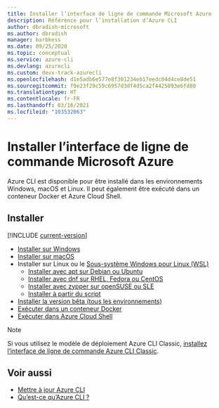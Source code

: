 ```yaml
---
title: Installer l’interface de ligne de commande Microsoft Azure
description: Référence pour l’installation d’Azure CLI
author: dbradish-microsoft
ms.author: dbradish
manager: barbkess
ms.date: 09/25/2020
ms.topic: conceptual
ms.service: azure-cli
ms.devlang: azurecli
ms.custom: devx-track-azurecli
ms.openlocfilehash: d1e5adb6e577e8f301234eb17eedc04d4ce8de51
ms.sourcegitcommit: f9e23f29c59c6957d3df4d5ca2f4425093e6fd80
ms.translationtype: HT
ms.contentlocale: fr-FR
ms.lasthandoff: 03/16/2021
ms.locfileid: "103532063"
---
```

# <a name="install-the-azure-cli"></a>Installer l’interface de ligne de commande Microsoft Azure

Azure CLI est disponible pour être installé dans les environnements Windows, macOS et Linux.  Il peut également être exécuté dans un conteneur Docker et Azure Cloud Shell.

## <a name="install"></a>Installer

[!INCLUDE [current-version](includes/current-version.md)]

* [Installer sur Windows](install-azure-cli-windows.md)
* [Installer sur macOS](install-azure-cli-macos.md)
* Installer sur Linux ou le [Sous-système Windows pour Linux (WSL)](/windows/wsl/about)
  * [Installer avec apt sur Debian ou Ubuntu](install-azure-cli-apt.md)
  * [Installer avec dnf sur RHEL, Fedora ou CentOS](install-azure-cli-yum.md)
  * [Installer avec zypper sur openSUSE ou SLE](install-azure-cli-zypper.md)
  * [Installer à partir du script](install-azure-cli-linux.md)
* [Installer la version bêta (tous les environnements)](install-azure-cli-beta.md)
* [Exécuter dans un conteneur Docker](run-azure-cli-docker.md)
* [Exécuter dans Azure Cloud Shell](/azure/cloud-shell/quickstart)


> [!NOTE]
> Si vous utilisez le modèle de déploiement Azure CLI Classic, [installez l’interface de ligne de commande Azure CLI Classic](install-classic-cli.md).

## <a name="see-also"></a>Voir aussi

* [Mettre à jour Azure CLI](update-azure-cli.md)
* [Qu’est-ce qu’Azure CLI ?](what-is-azure-cli.md)

